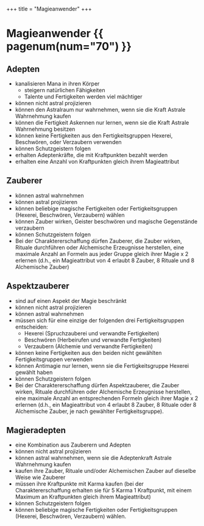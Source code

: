 +++
title = "Magieanwender"
+++

# Magieanwender {{ pagenum(num="70") }}

## Adepten

- kanalisieren Mana in ihren Körper
    - steigern natürlichen Fähigkeiten
    - Talente und Fertigkeiten werden viel mächtiger
- können nicht astral projizieren
- können den Astralraum nur wahrnehmen, wenn sie die Kraft Astrale Wahrnehmung kaufen
- können die Fertigkeit Askennen nur lernen, wenn sie die Kraft Astrale Wahrnehmung besitzen
- können keine Fertigkeiten aus den Fertigkeitsgruppen Hexerei, Beschwören, oder Verzaubern verwenden
- können Schutzgeistern folgen
- erhalten Adeptenkräfte, die mit Kraftpunkten bezahlt werden
- erhalten eine Anzahl von Kraftpunkten gleich ihrem Magieattribut

## Zauberer

- können astral wahrnehmen
- können astral projizieren
- können beliebige magische Fertigkeiten oder Fertigkeitsgruppen (Hexerei, Beschwören, Verzaubern) wählen
- können Zauber wirken, Geister beschwören und magische Gegenstände verzaubern
- können Schutzgeistern folgen
- Bei der Charaktererschaffung dürfen Zauberer, die Zauber wirken, Rituale durchführen oder Alchemische Erzeugnisse herstellen, eine maximale Anzahl an Formeln aus jeder Gruppe gleich ihrer Magie x 2 erlernen (d.h., ein Magieattribut von 4 erlaubt 8 Zauber, 8 Rituale und 8 Alchemische Zauber)

## Aspektzauberer

- sind auf einen Aspekt der Magie beschränkt
- können nicht astral projizieren
- können astral wahrnehmen
- müssen sich für eine einzige der folgenden drei Fertigkeitsgruppen entscheiden: 
    - Hexerei (Spruchzauberei und verwandte Fertigkeiten)
    - Beschwören (Herbeirufen und verwandte Fertigkeiten) 
    - Verzaubern (Alchemie und verwandte Fertigkeiten) 
- können keine Fertigkeiten aus den beiden nicht gewählten Fertigkeitsgruppen verwenden
- können Antimagie nur lernen, wenn sie die Fertigkeitsgruppe Hexerei gewählt haben
- können Schutzgeistern folgen
- Bei der Charaktererschaffung dürfen Aspektzauberer, die Zauber wirken, Rituale durchführen oder Alchemische Erzeugnisse herstellen, eine maximale Anzahl an entsprechenden Formeln gleich ihrer Magie x 2 erlernen (d.h., ein Magieattribut von 4 erlaubt 8 Zauber, 8 Rituale oder 8 Alchemische Zauber, je nach gewählter Fertigkeitsgruppe).

## Magieradepten

- eine Kombination aus Zauberern und Adepten
- können nicht astral projizieren
- können astral wahrnehmen, wenn sie die Adeptenkraft Astrale Wahrnehmung kaufen
- kaufen ihre Zauber, Rituale und/oder Alchemischen Zauber auf dieselbe Weise wie Zauberer
- müssen ihre Kraftpunkte mit Karma kaufen (bei der Charaktererschaffung erhalten sie für 5 Karma 1 Kraftpunkt, mit einem Maximum an Kraftpunkten gleich ihrem Magieattribut)
- können Schutzgeistern folgen
- können beliebige magische Fertigkeiten oder Fertigkeitsgruppen (Hexerei, Beschwören, Verzaubern) wählen.
